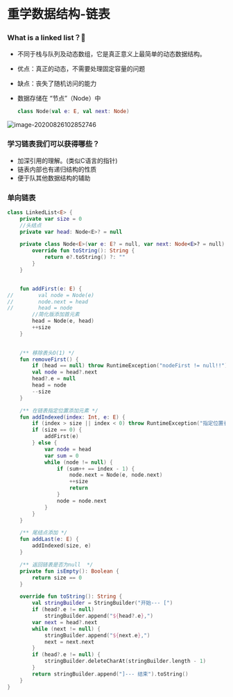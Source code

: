 # 重学数据结构-链表

### What is a linked list？🤔

- 不同于栈与队列及动态数组，它是真正意义上最简单的动态数据结构。

- 优点：真正的动态，不需要处理固定容量的问题

- 缺点：丧失了随机访问的能力

- 数据存储在 “节点”（Node）中

  ```kotlin
  class Node(val e: E, val next: Node)
  ```



![image-20200826102852746](https://tva1.sinaimg.cn/large/007S8ZIlly1gi408c1lj2j30jo044dft.jpg)

### 学习链表我们可以获得哪些？

- 加深引用的理解。(类似C语言的指针)
- 链表内部也有递归结构的性质
- 便于队其他数据结构的辅助



### 单向链表

```kotlin
class LinkedList<E> {
    private var size = 0
  	//头结点
    private var head: Node<E>? = null

    private class Node<E>(var e: E? = null, var next: Node<E>? = null) {
        override fun toString(): String {
            return e?.toString() ?: ""
        }
    }


    fun addFirst(e: E) {
//        val node = Node(e)
//        node.next = head
//        head = node
        //简化版添加首元素
        head = Node(e, head)
        ++size
    }
    

    /** 移除表头O(1) */
    fun removeFirst() {
        if (head == null) throw RuntimeException("nodeFirst != null!!")
        val node = head?.next
        head?.e = null
        head = node
        --size
    }

    /** 在链表指定位置添加元素 */
    fun addIndexed(index: Int, e: E) {
        if (index > size || index < 0) throw RuntimeException("指定位置长度不得超过现有链表长度")
        if (size == 0) {
            addFirst(e)
        } else {
            var node = head
            var sum = 0
            while (node != null) {
                if (sum++ == index - 1) {
                    node.next = Node(e, node.next)
                    ++size
                    return
                }
                node = node.next
            }
        }
    }

    /** 尾结点添加 */
    fun addLast(e: E) {
        addIndexed(size, e)
    }

    /** 返回链表是否为null  */
    private fun isEmpty(): Boolean {
        return size == 0
    }

    override fun toString(): String {
        val stringBuilder = StringBuilder("开始--- [")
        if (head?.e != null)
            stringBuilder.append("${head?.e},")
        var next = head?.next
        while (next != null) {
            stringBuilder.append("${next.e},")
            next = next.next
        }
        if (head?.e != null) {
            stringBuilder.deleteCharAt(stringBuilder.length - 1)
        }
        return stringBuilder.append("]--- 结束").toString()
    }
}
```

